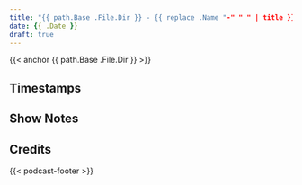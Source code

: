 ```yaml
---
title: "{{ path.Base .File.Dir }} - {{ replace .Name "-" " " | title }}"
date: {{ .Date }}
draft: true
---
```

{{< anchor {{ path.Base .File.Dir }} >}}
<!--more-->

## Timestamps

## Show Notes

## Credits
{{< podcast-footer >}}
